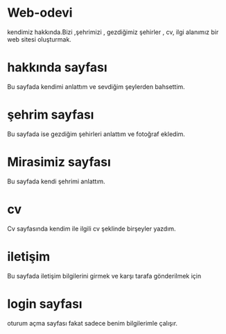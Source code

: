 # Web-odevi
kendimiz hakkında.Bizi ,şehrimizi , gezdiğimiz şehirler , cv, ilgi alanımız bir web sitesi oluşturmak.
# hakkında sayfası
Bu sayfada kendimi anlattım ve sevdiğim şeylerden bahsettim.
# şehrim sayfası
Bu sayfada ise gezdiğim şehirleri anlattım ve fotoğraf ekledim.
# Mirasimiz sayfası
Bu sayfada kendi şehrimi anlattım.
# cv
Cv sayfasında kendim ile ilgili cv şeklinde birşeyler yazdım.
# iletişim
Bu sayfada iletişim bilgilerini girmek ve karşı tarafa gönderilmek için
# login sayfası
oturum açma sayfası fakat sadece benim bilgilerimle çalışır.

